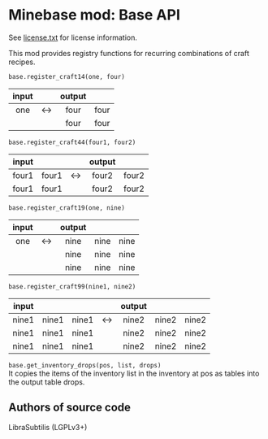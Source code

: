 Minebase mod: Base API
======================
See [license.txt](./license.txt) for license information.
  
This mod provides registry functions for recurring combinations of craft
recipes.  

`base.register_craft14(one, four)`

| input	|	| output 	||
|:-----:|:-----:|:-------------:|:-----:|
| one	| &harr;| four 		| four	|
|	|	| four 	 	| four  |				

`base.register_craft44(four1, four2)`

| input	|	|	| output 	||
|:-----:|:-----:|:-----:|:-------------:|:-----:|
| four1	| four1	| &harr;| four2 	| four2	|
| four1	| four1	| 	| four2	 	| four2 |				

`base.register_craft19(one, nine)`

| input	|	| output|||
|:-----:|:-----:|:-----:|:-----:|:-----:|
| one	| &harr;| nine 	| nine	| nine	|
| 	| 	| nine	| nine	| nine	|
| 	|	| nine	| nine	| nine	|

`base.register_craft99(nine1, nine2)`

| input	|	|	|	| output|||
|:-----:|:-----:|:-----:|:-----:|:-----:|:-----:|:-----:|
| nine1	| nine1	| nine1	| &harr;| nine2	| nine2	| nine2	|
| nine1	| nine1	| nine1	|	| nine2	| nine2	| nine2	|
| nine1	| nine1	| nine1	|	| nine2	| nine2	| nine2	|

`base.get_inventory_drops(pos, list, drops)`  
It copies the items of the inventory list in the inventory at pos as tables into the output table drops.

Authors of source code
----------------------
LibraSubtilis (LGPLv3+)


